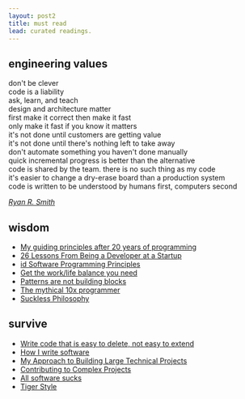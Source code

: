 ```yaml
---
layout: post2
title: must read
lead: curated readings.
---
```


## engineering values

don't be clever<br>
code is a liability<br>
ask, learn, and teach<br>
design and architecture matter<br>
first make it correct then make it fast<br>
only make it fast if you know it matters<br>
it's not done until customers are getting value<br>
it's not done until there's nothing left to take away<br>
don't automate something you haven't done manually<br>
quick incremental progress is better than the alternative<br>
code is shared by the team. there is no such thing as my code<br>
it's easier to change a dry-erase board than a production system<br>
code is written to be understood by humans first, computers second<br>

[_Ryan R. Smith_](https://r.32k.io/eng-vals)

## wisdom
- [My guiding principles after 20 years of programming](https://alexewerlof.medium.com/my-guiding-principles-after-20-years-of-programming-a087dc55596c)
- [26 Lessons From Being a Developer at a Startup](https://blog.stephanbehnke.com/26-lessons-from-being-a-developer-at-a-startup/)
- [id Software Programming Principles](https://tomlutzenberger.github.io/id-software-programming-principles/)
- [Get the work/life balance you need](https://codewithoutrules.com/worklife/)
- [Patterns are not building blocks](http://the-whiteboard.github.io/2016/09/02/patterns.html)
- [The mythical 10x programmer](http://antirez.com/news/112)
- [Suckless Philosophy](https://suckless.org/philosophy/)


## survive
- [Write code that is easy to delete, not easy to extend](https://programmingisterrible.com/post/139222674273/write-code-that-is-easy-to-delete-not-easy-to)
- [How I write software](https://programmingisterrible.com/post/102153932958/how-i-write-software)
- [My Approach to Building Large Technical Projects](https://mitchellh.com/writing/building-large-technical-projects)
- [Contributing to Complex Projects](https://mitchellh.com/writing/contributing-to-complex-projects)
- [All software sucks](http://harmful.cat-v.org/software/)
- [Tiger Style](https://github.com/tigerbeetle/tigerbeetle/blob/main/docs/TIGER_STYLE.md)

